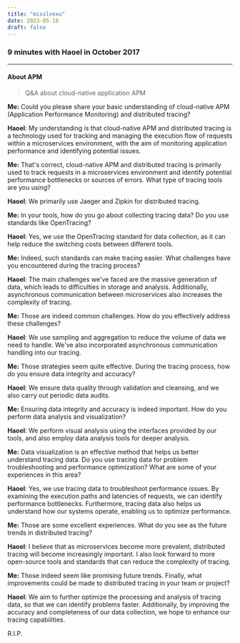 ```yaml
--- 
title: "misslvexu"
date: 2023-05-18
draft: false
---
```

### 9 minutes with **Haoel** in October 2017
----

#### About APM

> Q&A about cloud-native application APM

**Me:** Could you please share your basic understanding of cloud-native APM (Application Performance Monitoring) and distributed tracing?

**Haoel**: My understanding is that cloud-native APM and distributed tracing is a technology used for tracking and managing the execution flow of requests within a microservices environment, with the aim of monitoring application performance and identifying potential issues.

**Me:** That's correct, cloud-native APM and distributed tracing is primarily used to track requests in a microservices environment and identify potential performance bottlenecks or sources of errors. What type of tracing tools are you using?

**Haoel**: We primarily use Jaeger and Zipkin for distributed tracing.

**Me:** In your tools, how do you go about collecting tracing data? Do you use standards like OpenTracing?

**Haoel**: Yes, we use the OpenTracing standard for data collection, as it can help reduce the switching costs between different tools.

**Me:** Indeed, such standards can make tracing easier. What challenges have you encountered during the tracing process?

**Haoel**: The main challenges we've faced are the massive generation of data, which leads to difficulties in storage and analysis. Additionally, asynchronous communication between microservices also increases the complexity of tracing.

**Me:** Those are indeed common challenges. How do you effectively address these challenges?

**Haoel**: We use sampling and aggregation to reduce the volume of data we need to handle. We've also incorporated asynchronous communication handling into our tracing.

**Me:** Those strategies seem quite effective. During the tracing process, how do you ensure data integrity and accuracy?

**Haoel**: We ensure data quality through validation and cleansing, and we also carry out periodic data audits.

**Me:** Ensuring data integrity and accuracy is indeed important. How do you perform data analysis and visualization?

**Haoel**: We perform visual analysis using the interfaces provided by our tools, and also employ data analysis tools for deeper analysis.

**Me:** Data visualization is an effective method that helps us better understand tracing data. Do you use tracing data for problem troubleshooting and performance optimization? What are some of your experiences in this area?

**Haoel**: Yes, we use tracing data to troubleshoot performance issues. By examining the execution paths and latencies of requests, we can identify performance bottlenecks. Furthermore, tracing data also helps us understand how our systems operate, enabling us to optimize performance.

**Me:** Those are some excellent experiences. What do you see as the future trends in distributed tracing?

**Haoel**: I believe that as microservices become more prevalent, distributed tracing will become increasingly important. I also look forward to more open-source tools and standards that can reduce the complexity of tracing.

**Me:** Those indeed seem like promising future trends. Finally, what improvements could be made to distributed tracing in your team or project?

**Haoel**: We aim to further optimize the processing and analysis of tracing data, so that we can identify problems faster. Additionally, by improving the accuracy and completeness of our data collection, we hope to enhance our tracing capabilities.

R.I.P.
